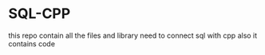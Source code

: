 # SQL-CPP
this repo contain all the files and library need to connect sql with cpp 
also it contains code 
